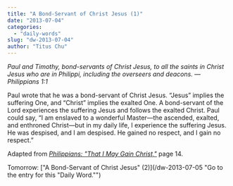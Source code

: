 ```yaml
---
title: "A Bond-Servant of Christ Jesus (1)"
date: "2013-07-04"
categories: 
  - "daily-words"
slug: "dw-2013-07-04"
author: "Titus Chu"
---
```


_Paul and Timothy, bond-servants of Christ Jesus, to all the saints in Christ Jesus who are in Philippi, including the overseers and deacons._ _— Philippians 1:1_

Paul wrote that he was a bond-servant of Christ Jesus. “Jesus” implies the suffering One, and “Christ” implies the exalted One. A bond-servant of the Lord experiences the suffering Jesus and follows the exalted Christ. Paul could say, “I am enslaved to a wonderful Master—the ascended, exalted, and enthroned Christ—but in my daily life, I experience the suffering Jesus. He was despised, and I am despised. He gained no respect, and I gain no respect.”

Adapted from _[Philippians: "That I May Gain Christ,"](/book-philippians "Go to the listing for this book.")_ page 14.

Tomorrow: ["A Bond-Servant of Christ Jesus" (2)](/dw-2013-07-05 "Go to the entry for this "Daily Word."")
